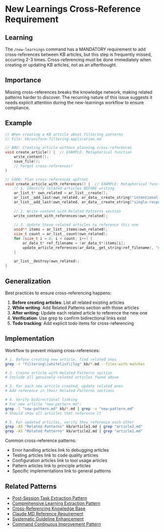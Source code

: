 # New Learnings Cross-Reference Requirement

## Learning
The `/new-learnings` command has a MANDATORY requirement to add cross-references between KB articles, but this step is frequently missed, occurring 2-3 times. Cross-referencing must be done immediately when creating or updating KB articles, not as an afterthought.

## Importance
Missing cross-references breaks the knowledge network, making related patterns harder to discover. The recurring nature of this issue suggests it needs explicit attention during the new-learnings workflow to ensure compliance.

## Example
```c
// When creating a KB article about filtering patterns
// File: kb/uniform-filtering-application.md

// BAD: Creating article without planning cross-references
void create_article() {  // EXAMPLE: Metaphorical function
    write_content();
    save_file();
    // Forgot cross-references!
}

// GOOD: Plan cross-references upfront
void create_article_with_references() {  // EXAMPLE: Metaphorical function
    // 1. Identify related articles BEFORE writing
    ar_list_t* own_related = ar_list__create();
    ar_list__add_last(own_related, ar_data__create_string("intentional-test-errors-filtering.md"));
    ar_list__add_last(own_related, ar_data__create_string("single-responsibility-principle.md"));
    
    // 2. Write content with Related Patterns section
    write_content_with_references(own_related);
    
    // 3. Update those related articles to reference this one
    void** items = ar_list__items(own_related);
    size_t count = ar_list__count(own_related);
    for (size_t i = 0; i < count; i++) {
        ar_data_t* ref_filename = (ar_data_t*)items[i];
        update_article_references(ar_data__get_string(ref_filename), "uniform-filtering-application.md");
    }
    
    ar_list__destroy(own_related);
}
```

## Generalization
Best practices to ensure cross-referencing happens:

1. **Before creating articles**: List all related existing articles
2. **While writing**: Add Related Patterns section with those articles
3. **After writing**: Update each related article to reference the new one
4. **Verification**: Use grep to confirm bidirectional links exist
5. **Todo tracking**: Add explicit todo items for cross-referencing

## Implementation
Workflow to prevent missing cross-references:

```bash
# 1. Before creating new article, find related ones
grep -r "filtering\|whitelist\|log" kb/*.md --files-with-matches

# 2. Create article with Related Patterns section
# Include all genuinely related articles found above

# 3. For each new article created, update related ones
# Add reference in their Related Patterns sections

# 4. Verify bidirectional linking
# For new article "new-pattern.md":
grep -l "new-pattern.md" kb/*.md | grep -v "new-pattern.md"
# Should show all articles that reference it

# 5. For updated articles, verify they reference each other
grep -A5 "Related Patterns" kb/article1.md | grep "article2.md"
grep -A5 "Related Patterns" kb/article2.md | grep "article1.md"
```

Common cross-reference patterns:
- Error handling articles link to debugging articles
- Testing articles link to code quality articles  
- Configuration articles link to tool usage articles
- Pattern articles link to principle articles
- Specific implementations link to general patterns

## Related Patterns
- [Post-Session Task Extraction Pattern](post-session-task-extraction-pattern.md)
- [Comprehensive Learning Extraction Pattern](comprehensive-learning-extraction-pattern.md)
- [Cross-Referencing Knowledge Base](cross-referencing-knowledge-base.md)
- [Claude MD Reference Requirement](claude-md-reference-requirement.md)
- [Systematic Guideline Enhancement](systematic-guideline-enhancement.md)
- [Command Continuous Improvement Pattern](command-continuous-improvement-pattern.md)